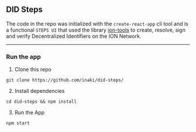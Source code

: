 ## DID Steps

The code in the repo was initialized with the `create-react-app` cli tool and is a functional `STEPS UI` that used the library [ion-tools](https://github.com/decentralized-identity/ion-tools) to create, resolve, sign and verify Decentralized Identifiers on the ION Network.

---

### Run the app

1. Clone this repo

```
git clone https://github.com/inaki/did-steps/
```

2. Install dependencies

```
cd did-steps && npm install
```

3. Run the App

```
npm start
```
